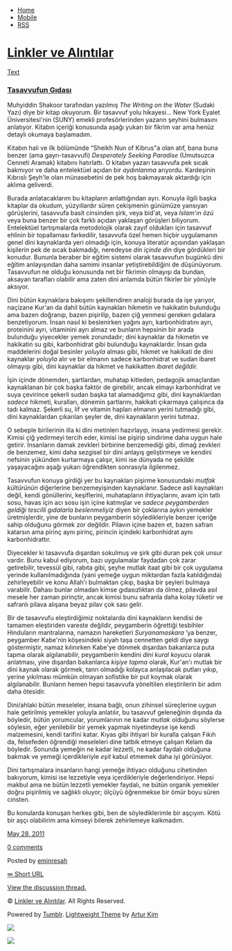 -   [Home](/)
-   [Mobile](/mobile)
-   [RSS](http://eminresah.tumblr.com/rss)

[Linkler ve Alıntılar](/)
=========================

[Text](http://eminresah.tumblr.com/post/5922993295/tasavvufun-g-das)

### [Tasavvufun Gıdası](http://eminresah.tumblr.com/post/5922993295/tasavvufun-g-das)

Muhyiddin Shakoor tarafından yazılmış *The Writing on the Water* (Sudaki
Yazı) diye bir kitap okuyorum. Bir tasavvuf yolu hikayesi… New York
Eyalet Üniversitesi'nin (SUNY) emekli profesörlerinden yazarın şeyhini
bulmasını anlatıyor. Kitabın içeriği konusunda aşağı yukarı bir fikrim
var ama henüz detaylı okumaya başlamadım.

Kitabın hali ve ilk bölümünde “Sheikh Nun of Kibrus"a olan atıf, bana
buna benzer (ama gayrı-tasavvufi) *Desperately Seeking Paradise*
(Umutsuzca Cenneti Aramak) kitabını hatırlattı. O kitabın yazarı
tasavvufa pek sıcak bakmıyor ve daha entelektüel açıdan bir *aydınlanma*
arıyordu. Kardeşinin Kıbrıslı Şeyh'le olan münasebetini de pek hoş
bakmayarak aktardığı için aklıma geliverdi.

Burada anlatacaklarım bu kitapların anlattığından ayrı. Konuyla ilgili
başka kitaplar da okudum, yüzyıllardır süren çekişmenin günümüze
yansıyan görüşlerini, tasavvufa basit cinsinden şirk, veya bid'at, veya
*İslam'ın özü* veya buna benzer bir çok farklı açıdan yaklaşan görüşleri
biliyorum. Entelektüel tartışmalarda metodolojik olarak zayıf oldukları
için tasavvuf ehlinin bir topallaması farkedilir, tasavvufa özel hemen
hiçbir uygulamanın genel dini kaynaklarda yeri olmadığı için, konuya
literatür açısından yaklaşan kişilerin pek de sıcak bakmadığı, neredeyse
*din içinde din* diye gördükleri bir konudur. Bununla beraber bir eğitim
sistemi olarak tasavvufun bugünkü dini eğitim anlayışından daha samimi
insanlar yetiştirebildiğini de düşünüyorum. Tasavvufun ne olduğu
konusunda net bir fikrimin olmayışı da bundan, aksayan tarafları
olabilir ama zaten dini anlamda bütün fikirler bir yönüyle aksıyor.

Dini bütün kaynaklara bakışımı şekillendiren analoji burada da işe
yarıyor, naçizane Kur'an da dahil bütün kaynakları hikmetin ve hakikatin
bulunduğu ama bazen doğranıp, bazen pişirilip, bazen çiğ yenmesi gereken
gıdalara benzetiyorum. İnsan nasıl ki beslenirken yağını ayrı,
karbonhidratını ayrı, proteinini ayrı, vitaminini ayrı almaz ve bunların
hepsinin bir arada bulunduğu yiyecekler yemek zorundadır; dini kaynaklar
da hikmetin ve hakikatin su gibi, karbonhidrat gibi bulunduğu
kaynaklardır. İnsan gıda maddelerini doğal besinler *yoluyla* alması
gibi, hikmet ve hakikati de dini kaynaklar *yoluyla* alır ve bir elmanın
sadece karbonhidrat ve sudan ibaret olmayışı gibi, dini kaynaklar da
hikmet ve hakikatten *ibaret değildir.*

İşin içinde dönemden, şartlardan, muhatap kitleden, pedagojik amaçlardan
kaynaklanan bir çok başka faktör de girebilir, ancak elmayı karbonhidrat
ve suya çevirince şekerli sudan başka tat alamadığımız gibi, dini
kaynaklardan *sadece* hikmeti, kuralları, dönemin şartlarını, hakikati
çıkarmaya çalışınca da tadı kalmaz. Şekerli su, lif ve vitamin hapları
elmanın yerini tutmadığı gibi, dini kaynaklardan çıkarılan şeyler de,
dini kaynakların yerini tutmaz.

O sebeple birilerinin illa ki dini metinleri hazırlayıp, insana
yedirmesi gerekir. Kimisi çiğ yedirmeyi tercih eder, kimisi ise pişirip
sindirime daha uygun hale getirir. İnsanların damak zevkleri birbirine
benzemediği gibi, dimağ zevkleri de benzemez, kimi daha sezgisel bir
dini anlayış geliştirmeye ve kendini nefsinin yükünden kurtarmaya
çalışır, kimi ise dünyada ne şekilde yaşayacağını aşağı yukarı
öğrendikten sonrasıyla ilgilenmez.

Tasavvufun konuya girdiği yer bu kaynakları pişirme konusundaki *mutfak
kültürünün* diğerlerine benzemeyişinden kaynaklanır. Sadece asli
kaynakları değil, kendi gönüllerini, keşiflerini, muhatapların
ihtiyaçlarını, avam için tatlı sosu, havas için acı sosu işin içine
katmışlar ve *sadece peygamberden geldiği tescilli gıdalarla
beslenmeliyiz* diyen bir çoklarına aykırı yemekler üretmişlerdir, yine
de bunların peygamberin söyledikleriyle benzer içeriğe sahip olduğunu
görmek zor değildir. Pilavın içine bazen et, bazen safran katarsın ama
pirinç aynı pirinç, pirincin içindeki karbonhidrat aynı karbonhidrattır.

Diyecekler ki tasavvufa dışardan sokulmuş ve şirk gibi duran pek çok
unsur vardır. Bunu kabul ediyorum, bazı uygulamalar faydadan çok zarar
getirebilir, tevessül gibi, rabıta gibi, şeyhe mutlak itaat gibi bir çok
uygulama yerinde kullanılmadığında (yani yemeğe uygun miktardan fazla
katıldığında) zehirleyebilir ve konu Allah'ı bulmaktan çıkıp, başka bir
şeyleri bulmaya varabilir. Dahası bunlar olmadan kimse gıdasızlıktan da
ölmez, pilavda asıl mesele her zaman pirinçtir, ancak kimisi bunu
safranla daha kolay tüketir ve safranlı pilava alışana beyaz pilav çok
sası gelir.

Bir de tasavvufu eleştirdiğimiz noktalarda dini kaynakların kendisi de
tamamen eleştiriden vareste değildir, peygamberin öğrettiği tesbihler
Hinduların mantralarına, namazın hareketleri *Suryanamaskara* ‘ya
benzer, peygamber Kabe'nin köşesindeki siyah taşa cennetten geldi diye
saygı göstermiştir, namaz kılınırken Kabe'ye dönmek dışardan bakanlarca
puta tapma olarak algılanabilir, peygamberin kendini *dini kural koyucu*
olarak anlatması, yine dışardan bakanlarca *kişiye tapma* olarak,
Kur'an'ı mutlak bir dini kaynak olarak görmek, tanrı olmadığı kolayca
anlaşılacak putları yıkıp, yerine yıkılması mümkün olmayan sofistike bir
put koymak olarak algılanabilir. Bunların hemen hepsi tasavvufa
yöneltilen eleştirilerin bir adım daha ötesidir.

Dini/ahlaki bütün meseleler, insana bağlı, onun zihinsel süreçlerine
uygun hale getirilmiş yemekler yoluyla anlatılır, bu tasavvuf
geleneğinin dışında da böyledir, bütün yorumcular, yorumlarının ne kadar
*mutlak* olduğunu söylerse söylesin, eğer yenilebilir bir yemek yapmak
niyetindeyse işe kendi malzemesini, kendi tarifini katar. Kıyas gibi
ihtiyari bir kuralla çalışan Fıkıh da, felsefeden öğrendiği meseleleri
dine tatbik etmeye çalışan Kelam da böyledir. Sonunda yemeğin ne kadar
lezzetli, ne kadar faydalı olduğuna bakmak ve yemeği içerdikleriyle
*eşit* kabul etmemek daha iyi görünüyor.

Dini tartışmalara insanların hangi yemeğe ihtiyacı olduğunu cihetinden
bakıyorum, kimisi ise lezzetiyle veya içerdikleriyle değerlendiriyor.
Hepsi makbul ama ne bütün lezzetli yemekler faydalı, ne bütün organik
yemekler doğru pişirilmiş ve sağlıklı oluyor; ölçüyü öğrenmekse bir ömür
boyu süren cinsten.

Bu konularda konuşan herkes gibi, ben de söylediklerimle bir aşçıyım.
Kötü bir aşçı olabilirim ama kimseyi bilerek zehirlemeye kalkmadım.

[May 28,
2011](http://eminresah.tumblr.com/post/5922993295/tasavvufun-g-das)

[0
comments](http://eminresah.tumblr.com/post/5922993295/tasavvufun-g-das#disqus_thread)

Posted by [eminresah](http://eminresah.tumblr.com/)

[∞ Short URL](http://tmblr.co/ZWS1Oy5X2RIF)

[View the discussion thread.](http://erblog.disqus.com/?url=ref)

© [Linkler ve Alıntılar](/). All Rights Reserved.

Powered by [Tumblr](http://tumblr.com). [Lightweight
Theme](http://www.tumblr.com/theme/10820) by [Artur
Kim](http://arturkim.com)

![](https://px.srvcs.tumblr.com/impixu?T=1434918971&J=eyJ0eXBlIjoidXJsIiwidXJsIjoiaHR0cDpcL1wvZW1pbnJlc2FoLnR1bWJsci5jb21cL3Bvc3RcLzU5MjI5OTMyOTVcL3Rhc2F2dnVmdW4tZy1kYXMiLCJyZXF0eXBlIjowLCJyb3V0ZSI6IlwvcG9zdFwvOmlkXC86c3VtbWFyeSIsIm5vc2NyaXB0IjoxfQ==&U=HKFMHLIIIO&K=7ff8c977a30a831362fc4f8ca02ba893a95e54df8b2e3159241acaa3ee5cff9f&R=)

![](https://px.srvcs.tumblr.com/impixu?T=1434918971&J=eyJ0eXBlIjoicG9zdCIsInVybCI6Imh0dHA6XC9cL2VtaW5yZXNhaC50dW1ibHIuY29tXC9wb3N0XC81OTIyOTkzMjk1XC90YXNhdnZ1ZnVuLWctZGFzIiwicmVxdHlwZSI6MCwicm91dGUiOiJcL3Bvc3RcLzppZFwvOnN1bW1hcnkiLCJwb3N0cyI6W3sicG9zdGlkIjoiNTkyMjk5MzI5NSIsImJsb2dpZCI6IjM2NDgwMjgiLCJzb3VyY2UiOjMzfV0sIm5vc2NyaXB0IjoxfQ==&U=NEFPCNOPHA&K=722a9303b2587b7bec203ebf31b3e04b8b5220d60e114c7d3c9c98fabc228ce9&R=)

